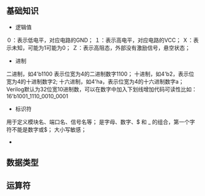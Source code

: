 ## 基础知识

- 逻辑值

０：表示低电平，对应电路的GND；
１：表示高电平，对应电路的VCC；
Ｘ：表示未知，可能为1可能为0；
Ｚ：表示高阻态，外部没有激励信号，悬空状态；


- 进制

二进制，如4'b1100 表示位宽为4的二进制数字1100；
十进制，如4'b2，表示位宽为4的十进制数字2;
十六进制，如4'ha，表示位宽为4的十六进制数字a；　
Verilog默认为32位宽10进制数，可以在数字中加入下划线增加代码可读性比如：16'b1001_1110_0010_0001





- 标识符

用于定义模块名、端口名、信号名等；
是字母、数字、$ 和 _ 的组合，第一个字符不能是数字或$；
大小写敏感；


- 

## 数据类型



## 运算符

